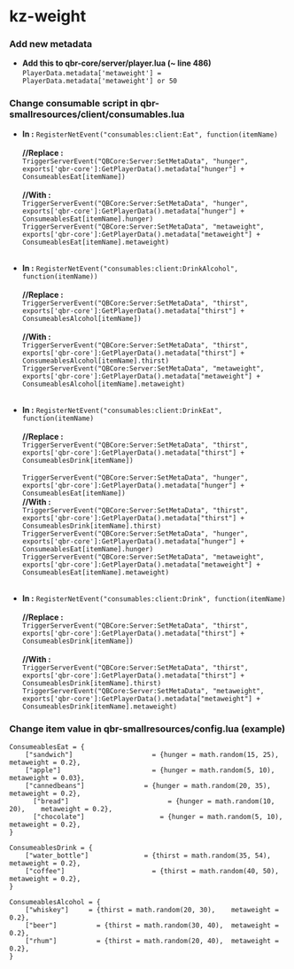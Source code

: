 # kz-weight



### Add new metadata  
- <strong>Add this to qbr-core/server/player.lua (~ line 486)</strong></br>
```PlayerData.metadata['metaweight'] = PlayerData.metadata['metaweight'] or 50```  
  

### Change consumable script in qbr-smallresources/client/consumables.lua  
- <strong>In :</strong> ```RegisterNetEvent("consumables:client:Eat", function(itemName)``` <br><br>
<strong>//Replace :</strong><br>
```TriggerServerEvent("QBCore:Server:SetMetaData", "hunger", exports['qbr-core']:GetPlayerData().metadata["hunger"] + ConsumeablesEat[itemName])```<br><br>
<strong>//With :</strong><br>
```TriggerServerEvent("QBCore:Server:SetMetaData", "hunger", exports['qbr-core']:GetPlayerData().metadata["hunger"] + ConsumeablesEat[itemName].hunger)```<br>
```TriggerServerEvent("QBCore:Server:SetMetaData", "metaweight", exports['qbr-core']:GetPlayerData().metadata["metaweight"] + ConsumeablesEat[itemName].metaweight)```<br><br>

- <strong>In :</strong> ```RegisterNetEvent("consumables:client:DrinkAlcohol", function(itemName))```<br><br>
<strong>//Replace :</strong><br>
```TriggerServerEvent("QBCore:Server:SetMetaData", "thirst", exports['qbr-core']:GetPlayerData().metadata["thirst"] + ConsumeablesAlcohol[itemName])```<br><br>
<strong>//With :</strong><br>
```TriggerServerEvent("QBCore:Server:SetMetaData", "thirst", exports['qbr-core']:GetPlayerData().metadata["thirst"] + ConsumeablesAlcohol[itemName].thirst)```<br>
```TriggerServerEvent("QBCore:Server:SetMetaData", "metaweight", exports['qbr-core']:GetPlayerData().metadata["metaweight"] + ConsumeablesAlcohol[itemName].metaweight)```<br><br>

- <strong>In :</strong> ```RegisterNetEvent("consumables:client:DrinkEat", function(itemName)```<br><br>
<strong>//Replace :</strong><br>
```TriggerServerEvent("QBCore:Server:SetMetaData", "thirst", exports['qbr-core']:GetPlayerData().metadata["thirst"] + ConsumeablesDrink[itemName])```<br><br>
```TriggerServerEvent("QBCore:Server:SetMetaData", "hunger", exports['qbr-core']:GetPlayerData().metadata["hunger"] + ConsumeablesEat[itemName])```<br>
<strong>//With :</strong><br>
```TriggerServerEvent("QBCore:Server:SetMetaData", "thirst", exports['qbr-core']:GetPlayerData().metadata["thirst"] + ConsumeablesDrink[itemName].thirst)```<br>
```TriggerServerEvent("QBCore:Server:SetMetaData", "hunger", exports['qbr-core']:GetPlayerData().metadata["hunger"] + ConsumeablesEat[itemName].hunger)```<br>
```TriggerServerEvent("QBCore:Server:SetMetaData", "metaweight", exports['qbr-core']:GetPlayerData().metadata["metaweight"] + ConsumeablesEat[itemName].metaweight)```<br><br>

- <strong>In :</strong> ```RegisterNetEvent("consumables:client:Drink", function(itemName)```<br><br>
<strong>//Replace :</strong><br>
```TriggerServerEvent("QBCore:Server:SetMetaData", "thirst", exports['qbr-core']:GetPlayerData().metadata["thirst"] + ConsumeablesDrink[itemName])```<br><br>
<strong>//With :</strong><br>
```TriggerServerEvent("QBCore:Server:SetMetaData", "thirst", exports['qbr-core']:GetPlayerData().metadata["thirst"] + ConsumeablesDrink[itemName].thirst)```<br>
```TriggerServerEvent("QBCore:Server:SetMetaData", "metaweight", exports['qbr-core']:GetPlayerData().metadata["metaweight"] + ConsumeablesDrink[itemName].metaweight)```<br>  
  



### Change item value in qbr-smallresources/config.lua (example)  
```
ConsumeablesEat = {
    ["sandwich"] 				    = {hunger = math.random(15, 25), 	metaweight = 0.2},
    ["apple"] 					    = {hunger = math.random(5, 10), 	metaweight = 0.03},
    ["cannedbeans"] 			  = {hunger = math.random(20, 35), 	metaweight = 0.2},
	  ["bread"] 					    = {hunger = math.random(10, 20), 	metaweight = 0.2},
	  ["chocolate"] 				  = {hunger = math.random(5, 10), 	metaweight = 0.2},
}

ConsumeablesDrink = {
    ["water_bottle"] 			  = {thirst = math.random(35, 54), 	metaweight = 0.2},
    ["coffee"] 					    = {thirst = math.random(40, 50), 	metaweight = 0.2},
}

ConsumeablesAlcohol = {
    ["whiskey"] 	= {thirst = math.random(20, 30), 	metaweight = 0.2},
    ["beer"] 		  = {thirst = math.random(30, 40), 	metaweight = 0.2},
    ["rhum"] 		  = {thirst = math.random(20, 40), 	metaweight = 0.2},
}  
```
